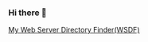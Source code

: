 ### Hi there 👋

[My Web Server Directory Finder(WSDF)](https://gist.github.com/Karak002/ba10f7cd27e764ac11f887f152a34696)


<!--
**Karak002/Karak002** is a ✨ _special_ ✨ repository because its `README.md` (this file) appears on your GitHub profile.

Here are some ideas to get you started:

- 🔭 I’m currently working on ...
- 🌱 I’m currently learning ...
- 👯 I’m looking to collaborate on ...
- 🤔 I’m looking for help with ...
- 💬 Ask me about ...
- 📫 How to reach me: ...
- 😄 Pronouns: ...
- ⚡ Fun fact: ...
-->
